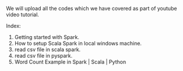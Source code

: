 We will upload all the codes which we have covered as part of youtube video tutorial. 

Index:
1. Getting started with Spark. 
2. How to setup Scala Spark in local windows machine. 
3. read csv file in scala spark. 
4. read csv file in pyspark. 
5. Word Count Example in Spark | Scala | Python

